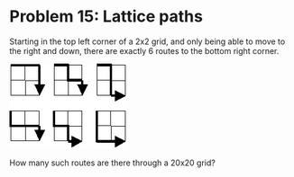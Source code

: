 # Problem 15: Lattice paths

Starting in the top left corner of a 2x2 grid, and only being able to move to
the right and down, there are exactly 6 routes to the bottom right corner.

![problem](problem.gif)

How many such routes are there through a 20x20 grid?
